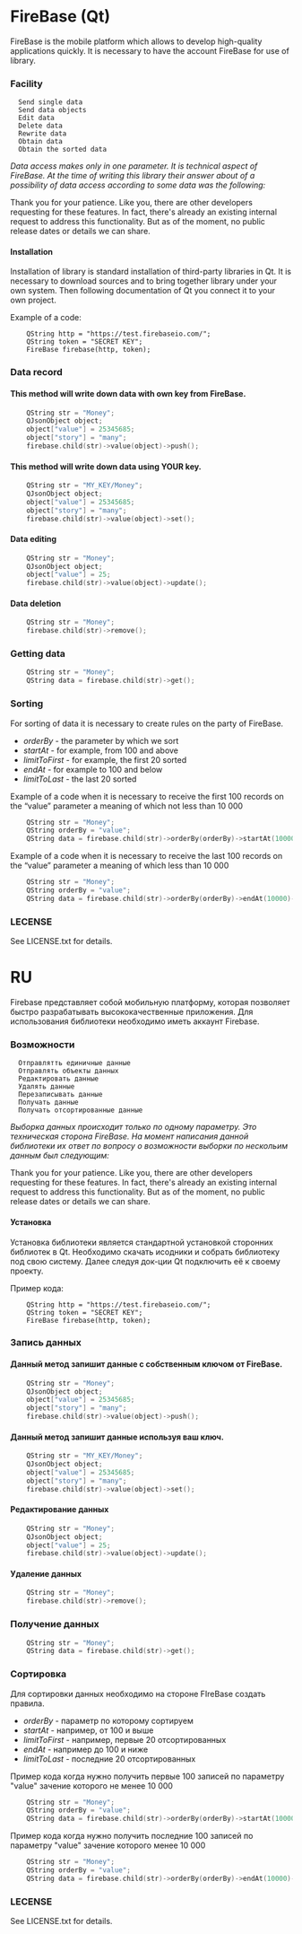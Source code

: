 # FireBase (Qt)

FireBase is the mobile platform which allows to develop high-quality applications quickly. It is necessary to have the account FireBase for use of library.

### Facility
      Send single data
      Send data objects
      Edit data
      Delete data
      Rewrite data
      Obtain data
      Obtain the sorted data


*Data access makes only in one parameter. It is technical aspect of FireBase. At the time of writing this library their answer about of a possibility of data access according to some data was the following:*

Thank you for your patience. Like you, there are other developers requesting for these features. 
In fact, there's already an existing internal request to address this functionality. But as of the moment, no public release dates or details we can share.

#### Installation

Installation of library is standard installation of third-party libraries in Qt. It is necessary to download sources and to bring together library under your own system. Then following documentation of Qt you connect it to your own project.

Example of a code:
```с++
    QString http = "https://test.firebaseio.com/";
    QString token = "SECRET KEY";
    FireBase firebase(http, token);

```
### Data record

#### This method will write down data with own key from FireBase.

```c++
    QString str = "Money";
    QJsonObject object;
    object["value"] = 25345685;
    object["story"] = "many";
    firebase.child(str)->value(object)->push();

```

#### This method will write down data using YOUR key.
```c++
    QString str = "MY_KEY/Money";
    QJsonObject object;
    object["value"] = 25345685;
    object["story"] = "many";
    firebase.child(str)->value(object)->set();

```
#### Data editing
```c++
    QString str = "Money";
    QJsonObject object;
    object["value"] = 25;    
    firebase.child(str)->value(object)->update();

```
#### Data deletion
```c++
    QString str = "Money";
    firebase.child(str)->remove();
```

### Getting data

```c++
    QString str = "Money";
    QString data = firebase.child(str)->get();
```

### Sorting
For sorting of data it is necessary to create rules on the party of FireBase.

- *orderBy* - the parameter by which we sort
- *startAt* - for example, from 100 and above
- *limitToFirst* - for example, the first 20 sorted
- *endAt* - for example to 100 and below
- *limitToLast* - the last 20 sorted

Example of a code when it is necessary to receive the first 100 records on the “value” parameter a meaning of which not less than 10 000
```c++
    QString str = "Money";
    QString orderBy = "value";
    QString data = firebase.child(str)->orderBy(orderBy)->startAt(10000)->limitToFirst(100)->get();
```
Example of a code when it is necessary to receive the last 100 records on the “value” parameter a meaning of which less than 10 000
```c++
    QString str = "Money";
    QString orderBy = "value";
    QString data = firebase.child(str)->orderBy(orderBy)->endAt(10000)->limitToLast(100)->get();
```

### LECENSE
See LICENSE.txt for details.


# RU

Firebase представляет собой мобильную платформу, которая позволяет быстро разрабатывать высококачественные приложения.
Для использования библиотеки необходимо иметь аккаунт Firebase.

### Возможности
      Отправлятть единичные данные
      Отправлять объекты данных
      Редактировать данные
      Удалять данные
      Перезаписывать данные
      Получать данные
      Получать отсортированные данные


*Выборка данных происходит только по одному параметру. 
Это техническая сторона FireBase. На момент написания данной библиотеки их ответ 
по вопросу о возможности выборки по нескольим данным был следующим:*

Thank you for your patience. Like you, there are other developers requesting for these features. 
In fact, there's already an existing internal request to address this functionality. But as of the moment, no public release dates or details we can share.

#### Установка

Установка библиотеки является стандартной установкой сторонних библиотек в Qt. Необходимо скачать исодники и собрать библиотеку под свою систему. Далее следуя док-ции Qt подключить её к своему проекту.

Пример кода:
```с++
    QString http = "https://test.firebaseio.com/";
    QString token = "SECRET KEY";
    FireBase firebase(http, token);

```
### Запись данных

#### Данный метод запишит данные с собственным ключом от FireBase.

```c++
    QString str = "Money";
    QJsonObject object;
    object["value"] = 25345685;
    object["story"] = "many";
    firebase.child(str)->value(object)->push();

```

#### Данный метод запишит данные используя ваш ключ.
```c++
    QString str = "MY_KEY/Money";
    QJsonObject object;
    object["value"] = 25345685;
    object["story"] = "many";
    firebase.child(str)->value(object)->set();

```
#### Редактирование данных
```c++
    QString str = "Money";
    QJsonObject object;
    object["value"] = 25;    
    firebase.child(str)->value(object)->update();

```
#### Удаление данных
```c++
    QString str = "Money";
    firebase.child(str)->remove();
```

### Получение данных

```c++
    QString str = "Money";
    QString data = firebase.child(str)->get();
```

### Сортировка
Для сортировки данных необходимо на стороне FIreBase создать правила.

- *orderBy* - параметр по которому сортируем
- *startAt* - например, от 100 и выше
- *limitToFirst* - например, первые 20 отсортированных
- *endAt* - например до 100 и ниже
- *limitToLast* - последние 20 отсортированных

Пример кода когда нужно получить первые 100 записей по параметру "value" зачение которого не менее 10 000
```c++
    QString str = "Money";
    QString orderBy = "value";
    QString data = firebase.child(str)->orderBy(orderBy)->startAt(10000)->limitToFirst(100)->get();
```
Пример кода когда нужно получить последние 100 записей по параметру "value" зачение которого менее 10 000
```c++
    QString str = "Money";
    QString orderBy = "value";
    QString data = firebase.child(str)->orderBy(orderBy)->endAt(10000)->limitToLast(100)->get();
```

### LECENSE
See LICENSE.txt for details.
